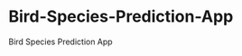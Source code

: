  # Bird-Species-Prediction-App
Bird Species Prediction App
     
          
         
                       
             
             
             
                    
                                     
                    
                                                      
                                        
                  
